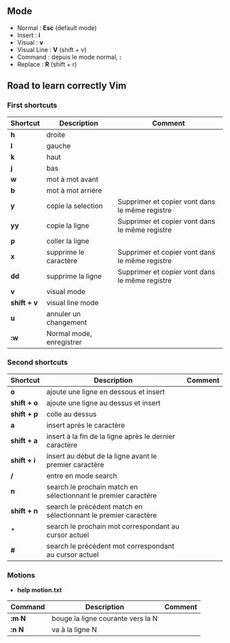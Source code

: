 ## Mode

- Normal : **Esc** (default mode)
- Insert : **i**
- Visual : **v**
- Visual Line : **V** (shift + v)
- Command : depuis le mode normal, **:**
- Replace : **R** (shift + r)

## Road to learn correctly Vim

### First shortcuts

| Shortcut      | Description              | Comment                                        |
|---------------|--------------------------|------------------------------------------------|
| **h**         | droite                   |                                                |
| **l**         | gauche                   |                                                |
| **k**         | haut                     |                                                |
| **j**         | bas                      |                                                |
| **w**         | mot à mot avant          |                                                |
| **b**         | mot à mot arrière        |                                                |
| **y**         | copie la selection       | Supprimer et copier vont dans le même registre |
| **yy**        | copie la ligne           | Supprimer et copier vont dans le même registre |
| **p**         | coller la ligne          |                                                |
| **x**         | supprime le caractère    | Supprimer et copier vont dans le même registre |
| **dd**        | supprime la ligne        | Supprimer et copier vont dans le même registre |
| **v**         | visual mode              |                                                |
| **shift + v** | visual line mode         |                                                |
| **u**         | annuler un changement    |                                                |
| **:w**        | Normal mode, enregistrer |                                                |

### Second shortcuts

| Shortcut      | Description                                                     | Comment |
|---------------|-----------------------------------------------------------------|---------|
| **o**         | ajoute une ligne en dessous et insert                           |         |
| **shift + o** | ajoute une ligne au dessus et insert                            |         |
| **shift + p** | colle au dessus                                                 |         |
| **a**         | insert après le caractère                                       |         |
| **shift + a** | insert à la fin de la ligne après le dernier caractère          |         |
| **shift + i** | insert au début de la ligne avant le premier caractère          |         |
| **/**         | entre en mode search                                            |         |
| **n**         | search le prochain match en sélectionnant le premier caractère  |         |
| **shift + n** | search le précédent match en sélectionnant le premier caractère |         |
| *             | search le prochain mot correspondant au cursor actuel           |         |
| **#**         | search le précédent mot correspondant au cursor actuel          |         |

### Motions

- **help motion.txt**

| Command  | Description                       | Comment |
|----------|-----------------------------------|---------|
| **:m N** | bouge la ligne courante vers la N |         |
| **:n N** | va à la ligne N                   |         |

